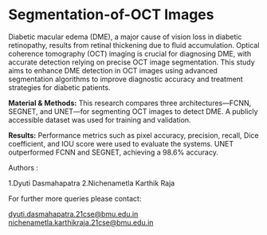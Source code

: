 # Segmentation-of-OCT Images
 
Diabetic macular edema (DME), a major cause of vision loss in diabetic retinopathy, results from retinal thickening due to fluid accumulation. Optical coherence tomography (OCT) imaging is crucial for diagnosing DME, with accurate detection relying on precise OCT image segmentation. This study aims to enhance DME detection in OCT images using advanced segmentation algorithms to improve diagnostic accuracy and treatment strategies for diabetic patients.

**Material & Methods:** This research compares three architectures—FCNN, SEGNET, and UNET—for segmenting OCT images to detect DME. A publicly accessible dataset was used for training and validation.

**Results:** Performance metrics such as pixel accuracy, precision, recall, Dice coefficient, and IOU score were used to evaluate the systems. UNET outperformed FCNN and SEGNET, achieving a 98.6% accuracy.

Authors :

1.Dyuti Dasmahapatra
2.Nichenametla Karthik Raja

For further more queries please contact:

dyuti.dasmahapatra.21cse@bmu.edu.in
nichenametla.karthikraja.21cse@bmu.edu.in
